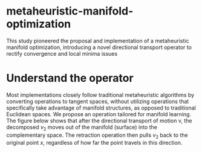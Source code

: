 # metaheuristic-manifold-optimization
 This study pioneered the proposal and implementation of a metaheuristic manifold optimization, introducing a novel directional transport operator to rectify convergence and local minima issues


# Understand the operator
Most implementations closely follow traditional metaheuristic algorithms by converting operations to tangent spaces, without utilizing operations that specifically take advantage of manifold structures, as opposed to traditional Euclidean spaces. We propose an operation tailored for manifold learning. The figure below shows that after the directional transport of motion v, the decomposed $v_2$ moves out of the manifold (surface) into the complementary space. The retraction operation then pulls $v_2$ back to the original point $x$, regardless of how far the point travels in this direction.






